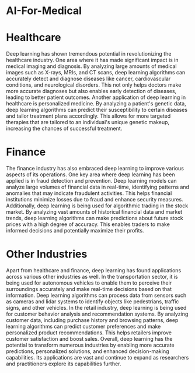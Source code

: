 # AI-For-Medical
# Healthcare
Deep learning has shown tremendous potential in revolutionizing the healthcare industry. One area where it has made significant impact is in medical imaging and diagnosis. By analyzing large amounts of medical images such as X-rays, MRIs, and CT scans, deep learning algorithms can accurately detect and diagnose diseases like cancer, cardiovascular conditions, and neurological disorders. This not only helps doctors make more accurate diagnoses but also enables early detection of diseases, leading to better patient outcomes. Another application of deep learning in healthcare is personalized medicine. By analyzing a patient's genetic data, deep learning algorithms can predict their susceptibility to certain diseases and tailor treatment plans accordingly. This allows for more targeted therapies that are tailored to an individual's unique genetic makeup, increasing the chances of successful treatment.
# Finance
The finance industry has also embraced deep learning to improve various aspects of its operations. One key area where deep learning has been applied is in fraud detection and prevention. Deep learning models can analyze large volumes of financial data in real-time, identifying patterns and anomalies that may indicate fraudulent activities. This helps financial institutions minimize losses due to fraud and enhance security measures. Additionally, deep learning is being used for algorithmic trading in the stock market. By analyzing vast amounts of historical financial data and market trends, deep learning algorithms can make predictions about future stock prices with a high degree of accuracy. This enables traders to make informed decisions and potentially maximize their profits.
# Other Industries
Apart from healthcare and finance, deep learning has found applications across various other industries as well. In the transportation sector, it is being used for autonomous vehicles to enable them to perceive their surroundings accurately and make real-time decisions based on that information. Deep learning algorithms can process data from sensors such as cameras and lidar systems to identify objects like pedestrians, traffic signs, and other vehicles. In the retail industry, deep learning is being used for customer behavior analysis and recommendation systems. By analyzing customer data, including purchase history and browsing patterns, deep learning algorithms can predict customer preferences and make personalized product recommendations. This helps retailers improve customer satisfaction and boost sales. Overall, deep learning has the potential to transform numerous industries by enabling more accurate predictions, personalized solutions, and enhanced decision-making capabilities. Its applications are vast and continue to expand as researchers and practitioners explore its capabilities further.

